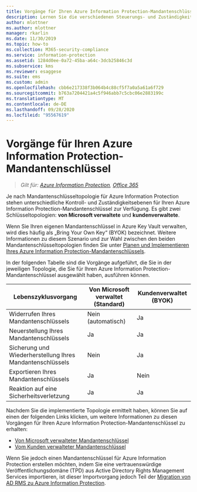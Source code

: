 ```yaml
---
title: Vorgänge für Ihren Azure Information Protection-Mandantenschlüssel
description: Lernen Sie die verschiedenen Steuerungs- und Zuständigkeitsebenen kennen, die für Ihren Azure Information Protection-Mandantenschlüssel zur Verfügung stehen.
author: mlottner
ms.author: mlottner
manager: rkarlin
ms.date: 11/30/2019
ms.topic: how-to
ms.collection: M365-security-compliance
ms.service: information-protection
ms.assetid: 1284d0ee-0a72-45ba-a64c-3dcb25846c3d
ms.subservice: kms
ms.reviewer: esaggese
ms.suite: ems
ms.custom: admin
ms.openlocfilehash: cbb6e217338f3b064b4c88cf5f7a0a5a61a6f729
ms.sourcegitcommit: b763a7204421a4c5f946abb7c5cbc06e2883199c
ms.translationtype: MT
ms.contentlocale: de-DE
ms.lasthandoff: 09/28/2020
ms.locfileid: "95567619"
---
```

# <a name="operations-for-your-azure-information-protection-tenant-key"></a>Vorgänge für Ihren Azure Information Protection-Mandantenschlüssel

>*Gilt für: [Azure Information Protection](https://azure.microsoft.com/pricing/details/information-protection), [Office 365](https://download.microsoft.com/download/E/C/F/ECF42E71-4EC0-48FF-AA00-577AC14D5B5C/Azure_Information_Protection_licensing_datasheet_EN-US.pdf)*

Je nach Mandantenschlüsseltopologie für Azure Information Protection stehen unterschiedliche Kontroll- und Zuständigkeitsebenen für Ihren Azure Information Protection-Mandantenschlüssel zur Verfügung. Es gibt zwei Schlüsseltopologien: **von Microsoft verwaltete** und **kundenverwaltete**.

Wenn Sie Ihren eigenen Mandantenschlüssel in Azure Key Vault verwalten, wird dies häufig als „Bring Your Own Key“ (BYOK) bezeichnet. Weitere Informationen zu diesem Szenario und zur Wahl zwischen den beiden Mandantenschlüsseltopologien finden Sie unter [Planen und Implementieren Ihres Azure Information Protection-Mandantenschlüssels](plan-implement-tenant-key.md).

In der folgenden Tabelle sind die Vorgänge aufgeführt, die Sie in der jeweiligen Topologie, die Sie für Ihren Azure Information Protection-Mandantenschlüssel ausgewählt haben, ausführen können.

|Lebenszyklusvorgang|Von Microsoft verwaltet (Standard)|Kundenverwaltet (BYOK)|
|-----------------------|-------------------------------|---------------------------|
|Widerrufen Ihres Mandantenschlüssels|Nein (automatisch)|Ja|
|Neuerstellung Ihres Mandantenschlüssels|Ja|Ja|
|Sicherung und Wiederherstellung Ihres Mandantenschlüssels|Nein|Ja|
|Exportieren Ihres Mandantenschlüssels|Ja|Nein|
|Reaktion auf eine Sicherheitsverletzung|Ja|Ja|

Nachdem Sie die implementierte Topologie ermittelt haben, können Sie auf einen der folgenden Links klicken, um weitere Informationen zu diesen Vorgängen für Ihren Azure Information Protection-Mandantenschlüssel zu erhalten:

- [Von Microsoft verwalteter Mandantenschlüssel](operations-microsoft-managed-tenant-key.md)
- [Vom Kunden verwalteter Mandantenschlüssel](operations-customer-managed-tenant-key.md)

Wenn Sie jedoch einen Mandantenschlüssel für Azure Information Protection erstellen möchten, indem Sie eine vertrauenswürdige Veröffentlichungsdomäne (TPD) aus Active Directory Rights Management Services importieren, ist dieser Importvorgang jedoch Teil der [Migration von AD RMS zu Azure Information Protection](migrate-from-ad-rms-to-azure-rms.md).  

